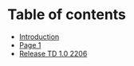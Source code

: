 # Table of contents

* [Introduction](README.md)
* [Page 1](page-1.md)
* [Release TD 1.0 2206](release-2206.md)
